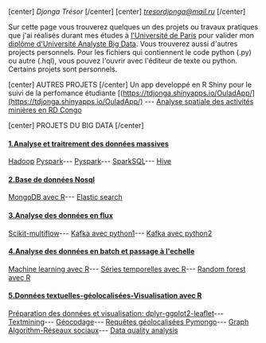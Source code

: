 [center]  *Djonga Trésor* [/center]
[center]  *tresordjonga@mail.ru* [/center]
 
 Sur cette page vous trouverez quelques un des projets ou travaux pratiques que j'ai réalisés durant mes études à [l'Université de Paris](https://u-paris.fr/) pour valider mon [diplôme d'Université Analyste Big Data](https://www.iut.parisdescartes.fr/metiers-de-la-data/diplome-duniversite-analyste-big-data/). Vous trouverez aussi d'autres projects personnels. Pour les fichiers qui contiennent le code python (.py) ou autre (.hql), vous pouvez l'ouvrir avec l'éditeur de texte ou python. Certains projets sont personnels.
 

[center] AUTRES PROJETS [/center]
Un app developpé en R Shiny pour le suivi de la perfomance étudiante  [(https://tdjonga.shinyapps.io/OuladApp/](https://tdjonga.shinyapps.io/OuladApp/) ---
[Analyse spatiale des activités minières en RD Congo](spatialDataAnalysis.html)

[center] PROJETS DU BIG DATA  [/center]
           
#### <u>1.Analyse et traitrement des données massives</u>
[Hadoop](tp-2020-Reponse.docx)
[Pyspark](TP1.py)---
[Pyspark](TP2.py)---
[SparkSQL](TP3.py)---
[Hive](TDhive.hql)

#### <u>2.Base de données Nosql</u>
[MongoDB avec R](Rendu_Djonga.html)---
[Elastic search](Rendu_Djonga.html)

#### <u>3.Analyse des données en flux</u>
[Scikit-multiflow](Stream_DataMining.html)---
[Kafka avec python1](producer_empty.py)---
[Kafka avec python2](consumer_get-stations.py)

#### <u>4.Analyse des données en batch et passage à l'echelle</u>
[Machine learning avec R](TP_Fond_datamining.html)---
[Séries temporelles avec R](Time_series.html)---
[Random forest avec R](Random_forest.html)

#### <u>5.Données textuelles-géolocalisées-Visualisation avec R</u>
[Préparation des données et visualisation: dplyr-ggplot2-leaflet](Rendu_Djonga_M4J12.html)---
[Textmining](tdTextminingDjonga.html)---
[Géocodage](code_tresor.R)---
[Requêtes géolocalisées Pymongo](TP_Pymongo.html)---
[Graph Algorithm-Réseaux sociaux](projetDjongaGraph.html)---
[Data quality analysis](TresorDjongaM5J2.html)
